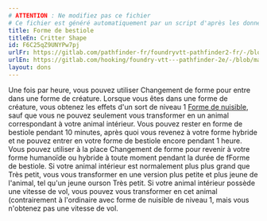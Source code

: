 ```yaml
---
# ATTENTION : Ne modifiez pas ce fichier
# Ce fichier est généré automatiquement par un script d'après les données du module Foundry VTT officiel et de sa traduction
title: Forme de bestiole
titleEn: Critter Shape
id: F6C25qZ9UNYPw7pj
urlFr: https://gitlab.com/pathfinder-fr/foundryvtt-pathfinder2-fr/-/blob/master/data/feats/F6C25qZ9UNYPw7pj.htm
urlEn: https://gitlab.com/hooking/foundry-vtt---pathfinder-2e/-/blob/master/packs/data/feats.db/critter-shape.json
layout: dons
---
```

Une fois par heure, vous pouvez utiliser Changement de forme pour entre dans une forme de créature. Lorsque vous êtes dans une forme de créature, vous obtenez les effets d'un sort de niveau 1 [Forme de nuisible](../sorts/forme-de-nuisible.md), sauf que vous ne pouvez seulement vous transformer en un animal correspondant à votre animal intérieur. Vous pouvez rester en forme de bestiole pendant 10 minutes, après quoi vous revenez à votre forme hybride et ne pouvez entrer en votre forme de bestiole encore pendant 1 heure. Vous pouvez utiliser à la place Changement de forme pour revenir à votre forme humanoïde ou hybride à toute moment pendant la durée de fForme de bestiole. Si votre animal intérieur est normalement plus plus grand que Très petit, vous vous transformer en une version plus petite et plus jeune de l'animal, tel qu'un jeune ourson Très petit. Si votre animal intérieur possède une vitesse de vol, vous pouvez vous transformer en cet animal (contrairement à l'ordinaire avec forme de nuisible de niveau 1, mais vous n'obtenez pas une vitesse de vol.
